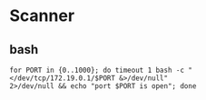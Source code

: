 # Scanner

## bash

```
for PORT in {0..1000}; do timeout 1 bash -c "</dev/tcp/172.19.0.1/$PORT &>/dev/null"
2>/dev/null && echo "port $PORT is open"; done
```